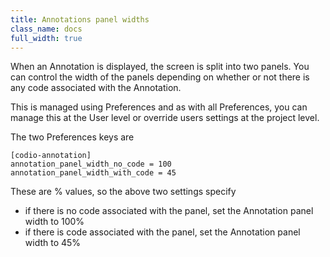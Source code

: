 ```yaml
---
title: Annotations panel widths
class_name: docs
full_width: true
---
```


When an Annotation is displayed, the screen is split into two panels. You can control the width of the panels depending on whether or not there is any code associated with the Annotation.

This is managed using Preferences and as with all Preferences, you can manage this at the User level or override users settings at the project level.

The two Preferences keys are

	[codio-annotation]
	annotation_panel_width_no_code = 100
	annotation_panel_width_with_code = 45

These are % values, so the above two settings specify

- if there is no code associated with the panel, set the Annotation panel width to 100%
- if there is code associated with the panel, set the Annotation panel width to 45%

